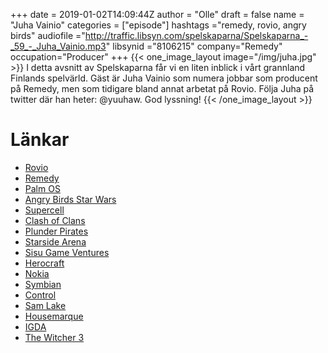 +++
date = 2019-01-02T14:09:44Z
author = "Olle"
draft = false
name = "Juha Vainio"
categories = ["episode"]
hashtags ="remedy, rovio, angry birds"
audiofile ="http://traffic.libsyn.com/spelskaparna/Spelskaparna_-_59_-_Juha_Vainio.mp3"
libsynid ="8106215"
company="Remedy"
occupation="Producer"
+++
{{< one_image_layout image="/img/juha.jpg" >}}
I detta avsnitt av Spelskaparna får vi en liten inblick i vårt grannland Finlands spelvärld. Gäst är Juha Vainio som numera jobbar som producent på Remedy, men som tidigare  bland annat arbetat på Rovio. Följa Juha på twitter där han heter: @yuuhaw. God lyssning!
{{< /one_image_layout >}}
# Länkar
* [Rovio](http://www.rovio.com/)
* [Remedy](https://www.remedygames.com/)
* [Palm OS](https://en.wikipedia.org/wiki/Palm_OS)
* [Angry Birds Star Wars](https://www.youtube.com/watch?v=dXzMN9pbxCE)
* [Supercell](https://supercell.com/en/)
* [Clash of Clans](https://supercell.com/en/games/clashofclans/)
* [Plunder Pirates](http://plunderpirates.com/)
* [Starside Arena](https://www.youtube.com/watch?v=HDa2H4nMxDs)
* [Sisu Game Ventures](http://sisugameventures.com/)
* [Herocraft](https://www.herocraft.com/publishing/)
* [Nokia](https://www.nokia.com/sv_se/)
* [Symbian](https://en.wikipedia.org/wiki/Symbian)
* [Control](https://www.youtube.com/watch?v=-gBa_D2nxZg)
* [Sam Lake](https://en.wikipedia.org/wiki/Sam_Lake)
* [Housemarque](https://housemarque.com/)
* [IGDA](https://www.igda.org/)
* [The Witcher 3](https://www.youtube.com/watch?v=N4ony2r0QFs&t=1623s)

